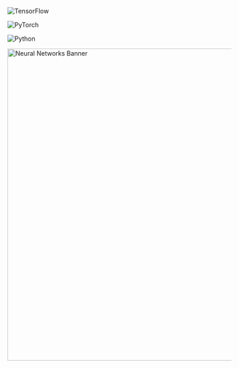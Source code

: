  
![TensorFlow](https://img.shields.io/badge/TensorFlow-FF6F00?style=for-the-badge&logo=tensorflow&logoColor=white)

![PyTorch](https://img.shields.io/badge/PyTorch-EE4C2C?style=for-the-badge&logo=pytorch&logoColor=white)

![Python](https://img.shields.io/badge/Python-3776AB?style=for-the-badge&logo=python&logoColor=white)


<img src='https://miro.medium.com/v2/resize:fit:1400/1*5ztMvoHiX_v5DjhmJ-iMRg.jpeg' width='700' alt='Neural Networks Banner'>
